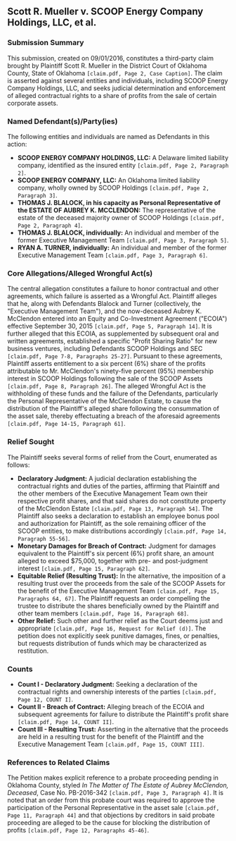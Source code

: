 ## Scott R. Mueller v. SCOOP Energy Company Holdings, LLC, et al.
### Submission Summary
This submission, created on 09/01/2016, constitutes a third-party claim brought by Plaintiff Scott R. Mueller in the District Court of Oklahoma County, State of Oklahoma `[claim.pdf, Page 2, Case Caption]`. The claim is asserted against several entities and individuals, including SCOOP Energy Company Holdings, LLC, and seeks judicial determination and enforcement of alleged contractual rights to a share of profits from the sale of certain corporate assets.

### Named Defendant(s)/Party(ies)
The following entities and individuals are named as Defendants in this action:
- **SCOOP ENERGY COMPANY HOLDINGS, LLC:** A Delaware limited liability company, identified as the insured entity `[claim.pdf, Page 2, Paragraph 2]`.
- **SCOOP ENERGY COMPANY, LLC:** An Oklahoma limited liability company, wholly owned by SCOOP Holdings `[claim.pdf, Page 2, Paragraph 3]`.
- **THOMAS J. BLALOCK, in his capacity as Personal Representative of the ESTATE OF AUBREY K. MCCLENDON:** The representative of the estate of the deceased majority owner of SCOOP Holdings `[claim.pdf, Page 2, Paragraph 4]`.
- **THOMAS J. BLALOCK, individually:** An individual and member of the former Executive Management Team `[claim.pdf, Page 3, Paragraph 5]`.
- **RYAN A. TURNER, individually:** An individual and member of the former Executive Management Team `[claim.pdf, Page 3, Paragraph 6]`.

### Core Allegations/Alleged Wrongful Act(s)
The central allegation constitutes a failure to honor contractual and other agreements, which failure is asserted as a Wrongful Act. Plaintiff alleges that he, along with Defendants Blalock and Turner (collectively, the "Executive Management Team"), and the now-deceased Aubrey K. McClendon entered into an Equity and Co-Investment Agreement ("ECOIA") effective September 30, 2015 `[claim.pdf, Page 5, Paragraph 14]`. It is further alleged that this ECOIA, as supplemented by subsequent oral and written agreements, established a specific "Profit Sharing Ratio" for new business ventures, including Defendants SCOOP Holdings and SEC `[claim.pdf, Page 7-8, Paragraphs 25-27]`. Pursuant to these agreements, Plaintiff asserts entitlement to a six percent (6%) share of the profits attributable to Mr. McClendon's ninety-five percent (95%) membership interest in SCOOP Holdings following the sale of the SCOOP Assets `[claim.pdf, Page 8, Paragraph 26]`. The alleged Wrongful Act is the withholding of these funds and the failure of the Defendants, particularly the Personal Representative of the McClendon Estate, to cause the distribution of the Plaintiff's alleged share following the consummation of the asset sale, thereby effectuating a breach of the aforesaid agreements `[claim.pdf, Page 14-15, Paragraph 61]`.

### Relief Sought
The Plaintiff seeks several forms of relief from the Court, enumerated as follows:
- **Declaratory Judgment:** A judicial declaration establishing the contractual rights and duties of the parties, affirming that Plaintiff and the other members of the Executive Management Team own their respective profit shares, and that said shares do not constitute property of the McClendon Estate `[claim.pdf, Page 13, Paragraph 54]`. The Plaintiff also seeks a declaration to establish an employee bonus pool and authorization for Plaintiff, as the sole remaining officer of the SCOOP entities, to make distributions accordingly `[claim.pdf, Page 14, Paragraph 55-56]`.
- **Monetary Damages for Breach of Contract:** Judgment for damages equivalent to the Plaintiff's six percent (6%) profit share, an amount alleged to exceed $75,000, together with pre- and post-judgment interest `[claim.pdf, Page 15, Paragraph 62]`.
- **Equitable Relief (Resulting Trust):** In the alternative, the imposition of a resulting trust over the proceeds from the sale of the SCOOP Assets for the benefit of the Executive Management Team `[claim.pdf, Page 15, Paragraphs 64, 67]`. The Plaintiff requests an order compelling the trustee to distribute the shares beneficially owned by the Plaintiff and other team members `[claim.pdf, Page 16, Paragraph 68]`.
- **Other Relief:** Such other and further relief as the Court deems just and appropriate `[claim.pdf, Page 16, Request for Relief (d)]`. The petition does not explicitly seek punitive damages, fines, or penalties, but requests distribution of funds which may be characterized as restitution.

### Counts
- **Count I - Declaratory Judgment:** Seeking a declaration of the contractual rights and ownership interests of the parties `[claim.pdf, Page 12, COUNT I]`.
- **Count II - Breach of Contract:** Alleging breach of the ECOIA and subsequent agreements for failure to distribute the Plaintiff's profit share `[claim.pdf, Page 14, COUNT II]`.
- **Count III - Resulting Trust:** Asserting in the alternative that the proceeds are held in a resulting trust for the benefit of the Plaintiff and the Executive Management Team `[claim.pdf, Page 15, COUNT III]`.

### References to Related Claims
The Petition makes explicit reference to a probate proceeding pending in Oklahoma County, styled _In The Matter of The Estate of Aubrey McClendon, Deceased_, Case No. PB-2016-342 `[claim.pdf, Page 3, Paragraph 4]`. It is noted that an order from this probate court was required to approve the participation of the Personal Representative in the asset sale `[claim.pdf, Page 11, Paragraph 44]` and that objections by creditors in said probate proceeding are alleged to be the cause for blocking the distribution of profits `[claim.pdf, Page 12, Paragraphs 45-46]`.
